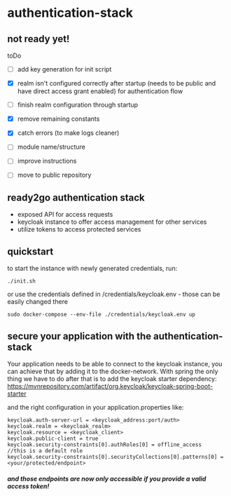 # authentication-stack
## not ready yet!
toDo
- [ ] add key generation for init script
- [x] realm isn't configured correctly after startup (needs to be public and have direct access grant enabled) for authentication flow
- [ ] finish realm configuration through startup
- [x] remove remaining constants 
- [x] catch errors (to make logs cleaner)
- [ ] module name/structure
- [ ] improve instructions
- [ ] move to public repository


## ready2go authentication stack
- exposed API for access requests
- keycloak instance to offer access management for other services
- utilize tokens to access protected services

## quickstart
to start the instance with newly generated credentials, run:

    ./init.sh

or use the credentials defined in /credentials/keycloak.env - those can be easily changed there

    sudo docker-compose --env-file ./credentials/keycloak.env up

## secure your application with the authentication-stack

Your application needs to be able to connect to the keycloak instance, you can achieve that by adding it to the docker-network. With spring the only thing we have to do after that is to add the keycloak starter dependency: https://mvnrepository.com/artifact/org.keycloak/keycloak-spring-boot-starter

and the right configuration in your application.properties
like:

    keycloak.auth-server-url = <keycloak_address:port/auth>
    keycloak.realm = <keycloak_realm>
    keycloak.resource = <keycloak_client>
    keycloak.public-client = true
    keycloak.security-constraints[0].authRoles[0] = offline_access    //this is a default role
    keycloak.security-constraints[0].securityCollections[0].patterns[0] = <your/protected/endpoint>
    
#### *and those endpoints are now only accessible if you provide a valid access token!*
